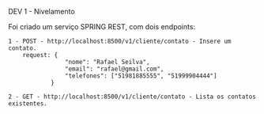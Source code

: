 DEV 1 - Nivelamento

Foi criado um serviço SPRING REST, com dois endpoints:

    1 - POST - http://localhost:8500/v1/cliente/contato - Insere um contato.
        request: {
                    "nome": "Rafael Seilva",
                    "email": "rafael@gmail.com",
                    "telefones": ["51981885555", "51999904444"]
                }

    2 - GET - http://localhost:8500/v1/cliente/contato - Lista os contatos existentes.

